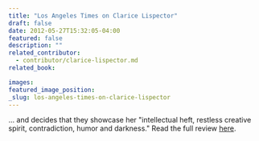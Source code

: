 ```yaml
---
title: "Los Angeles Times on Clarice Lispector"
draft: false
date: 2012-05-27T15:32:05-04:00
featured: false
description: ""
related_contributor:
  - contributor/clarice-lispector.md
related_book:

images:
featured_image_position: 
_slug: los-angeles-times-on-clarice-lispector
---
```


... and decides that they showcase her "intellectual heft, restless creative spirit, contradiction, humor and darkness." Read the full review [here](http://www.latimes.com/entertainment/news/la-ca-clarice-lispector-20120527,0,6288143.story). 

